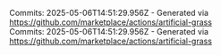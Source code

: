 Commits: 2025-05-06T14:51:29.956Z - Generated via https://github.com/marketplace/actions/artificial-grass
<br>
Commits: 2025-05-06T14:51:29.956Z - Generated via https://github.com/marketplace/actions/artificial-grass
<br>

